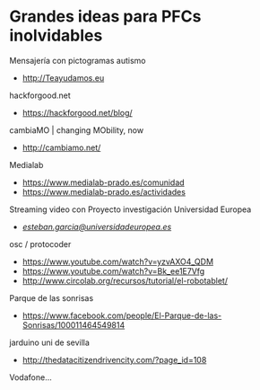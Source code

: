 # Grandes ideas para PFCs inolvidables


Mensajería con pictogramas autismo
* http://Teayudamos.eu

hackforgood.net
* https://hackforgood.net/blog/

cambiaMO | changing MObility, now
* http://cambiamo.net/

Medialab
* https://www.medialab-prado.es/comunidad
* https://www.medialab-prado.es/actividades

Streaming video con Proyecto investigación Universidad Europea
* *esteban.garcia@universidadeuropea.es*

osc / protocoder
* https://www.youtube.com/watch?v=yzvAXO4_QDM
* https://www.youtube.com/watch?v=Bk_ee1E7Vfg
* http://www.circolab.org/recursos/tutorial/el-robotablet/

Parque de las sonrisas
* https://www.facebook.com/people/El-Parque-de-las-Sonrisas/100011464549814

jarduino uni de sevilla
* http://thedatacitizendrivencity.com/?page_id=108


Vodafone...
